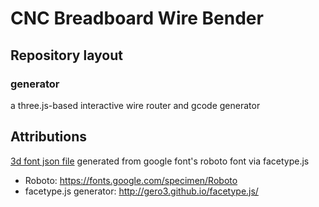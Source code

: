 # CNC Breadboard Wire Bender

## Repository layout

### generator
a three.js-based interactive wire router and gcode generator




## Attributions
[3d font json file](/generator/res/roboto_black_regular.typeface.json) generated from google font's roboto font via facetype.js
 - Roboto: https://fonts.google.com/specimen/Roboto
 - facetype.js generator: http://gero3.github.io/facetype.js/